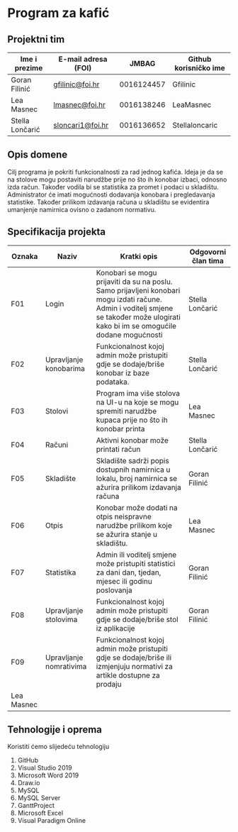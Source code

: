 # Program za kafić

## Projektni tim

Ime i prezime | E-mail adresa (FOI) | JMBAG | Github korisničko ime
------------  | ------------------- | ----- | ---------------------
Goran Filinić| gfilinic@foi.hr | 0016124457  | Gfilinic
Lea Masnec | lmasnec@foi.hr | 0016138246 | LeaMasnec
Stella Lončarić | sloncari1@foi.hr| 0016136652 | Stellaloncaric 

## Opis domene
Cilj programa je pokriti funkcionalnosti za rad jednog kafića. Ideja je da se na stolove mogu postaviti narudžbe prije no što ih konobar izbaci, odnosno izda račun. Također vodila bi se statistika za promet i podaci u skladištu. Administrator će imati mogućnosti dodavanja konobara i pregledavanja statistike. Također prilikom izdavanja računa u skladištu se evidentira umanjenje namirnica ovisno o zadanom normativu.

## Specifikacija projekta

Oznaka | Naziv | Kratki opis | Odgovorni član tima
------ | ----- | ----------- | -------------------
F01 | Login | Konobari se mogu prijaviti da su na poslu. Samo prijavljeni konobari mogu izdati račune. Admin i voditelj smjene se također može ulogirati kako bi im se omogućile dodane mogućnosti | Stella Lončarić
F02 | Upravljanje konobarima | Funkcionalnost kojoj admin može pristupiti gdje se dodaje/briše konobar iz baze podataka. | Stella Lončarić
F03 | Stolovi | Program ima više stolova na UI-u na koje se mogu spremiti narudžbe kupaca prije no što ih konobar printa | Lea Masnec
F04 | Računi | Aktivni konobar može printati račun | Stella Lončarić
F05 | Skladište | Skladište sadrži popis dostupnih namirnica u lokalu, broj namirnica se ažurira prilikom izdavanja računa | Goran Filinić
F06 | Otpis | Konobar može dodati na otpis neispravne narudžbe prilikom koje se ažurira stanje u skladištu. | Lea Masnec
F07 | Statistika | Admin ili voditelj smjene može pristupiti statistici za dani dan, tjedan, mjesec ili godinu poslovanja | Goran Filinić
F08 | Upravljanje stolovima | Funkcionalnost kojoj admin može pristupiti gdje se dodaje/briše stol iz aplikacije | Goran Filinić
F09 | Upravljanje nomrativima |  Funkcionalnost kojoj admin može pristupiti gdje se dodaje/briše ili izmjenjuju normativi za artikle dostupne za prodaju
| Lea Masnec



## Tehnologije i oprema
Koristiti ćemo slijedeću tehnologiju

1.  GitHub
2.  Visual Studio 2019
3.  Microsoft Word 2019
4.  Draw.io
5.  MySQL
6.  MySQL Server
7.  GanttProject
8.  Microsoft Excel
9.  Visual Paradigm Online

